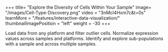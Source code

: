 +++
title= "Explore the Diversity of Cells Within Your Sample"
image= "/images/Cell-Type-Discovery.png"
video =  "3nMcI4Hxm7c&t=0s"
learnMore =  "/features/interactive-data-visualization/"
thumbnailImagePosition = "left"
weight = -30
+++


Load data from any platform and filter outlier cells. Normalize expression values across samples and platforms. Identify and explore sub-populations with a sample and across multiple samples.
